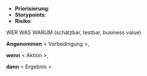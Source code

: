 - **Priorisierung**:
- **Storypoints**:
- **Risiko**:

WER WAS WARUM (schätzbar, testbar, business value)


**Angenommen** < Vorbedingung >,

**wenn** < Aktion >,

**dann** < Ergebnis >